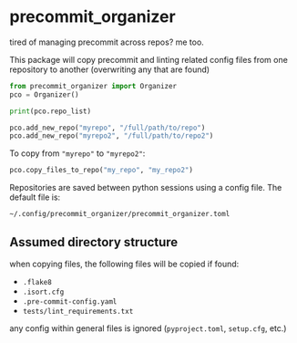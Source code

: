 # precommit_organizer

tired of managing precommit across repos? me too.


This package will copy precommit and linting related config files
from one repository to another (overwriting any that are found)

```python
from precommit_organizer import Organizer
pco = Organizer()

print(pco.repo_list)

pco.add_new_repo("myrepo", "/full/path/to/repo")
pco.add_new_repo("myrepo2", "/full/path/to/repo2")
```

To copy from `"myrepo"` to `"myrepo2"`:

```python
pco.copy_files_to_repo("my_repo", "my_repo2")
```

Repositories are saved between python sessions using a config file. The default file is:
```
~/.config/precommit_organizer/precommit_organizer.toml
```

## Assumed directory structure

when copying files, the following files will be copied if found:

* `.flake8`
* `.isort.cfg`
* `.pre-commit-config.yaml`
* `tests/lint_requirements.txt`

any config within general files is ignored (`pyproject.toml`, `setup.cfg`, etc.)

